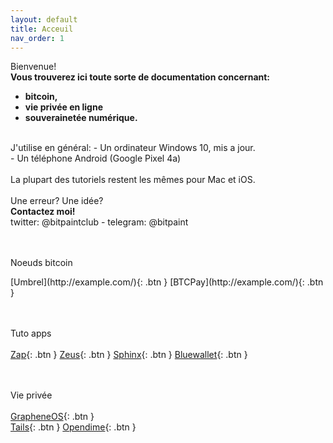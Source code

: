 ```yaml
---
layout: default
title: Acceuil
nav_order: 1
---
```



<span class="fs-8"> Bienvenue! </span><br>
<b>Vous trouverez ici toute sorte de documentation concernant:
- bitcoin, 
- vie privée en ligne
- souverainetée numérique.</b><br>
<br>
J'utilise en général:
- Un ordinateur Windows 10, mis a jour.<br>
- Un téléphone Android (Google Pixel 4a)<br>
<br>	
La plupart des tutoriels restent les mêmes pour Mac et iOS.<br><br>
Une erreur? Une idée? <br><b>Contactez moi!<br></b> 
twitter: @bitpaintclub - telegram: @bitpaint

	
<br>


<br><br>
<span class="fs-8">
Noeuds bitcoin</span><br>

<span class="fs-3">
[Umbrel](http://example.com/){: .btn }
</span>
<span class="fs-3">
[BTCPay](http://example.com/){: .btn }
</span>


<br><br>
<span class="fs-8">
Tuto apps
</span><br>
<span class="fs-3"><br>
[Zap](http://example.com/){: .btn }
</span>
<span class="fs-3">
[Zeus](http://example.com/){: .btn }
</span>
<span class="fs-3">
[Sphinx](http://example.com/){: .btn }
</span>
<span class="fs-3">
[Bluewallet](http://example.com/){: .btn }
</span>

<br><br>
<span class="fs-8">
Vie privée
</span><br>
<span class="fs-3"><br>
[GrapheneOS](http://example.com/){: .btn }
</span><br>
<span class="fs-3">
[Tails](http://example.com/){: .btn }
</span>
<span class="fs-3">
[Opendime](http://example.com/){: .btn }
</span>




